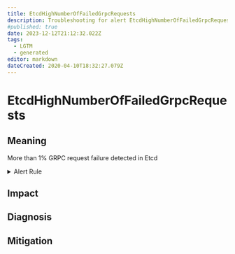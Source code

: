 ```yaml
---
title: EtcdHighNumberOfFailedGrpcRequests
description: Troubleshooting for alert EtcdHighNumberOfFailedGrpcRequests
#published: true
date: 2023-12-12T21:12:32.022Z
tags: 
  - LGTM
  - generated
editor: markdown
dateCreated: 2020-04-10T18:32:27.079Z
---
```


# EtcdHighNumberOfFailedGrpcRequests

## Meaning
[//]: # "Short paragraph that explains what the alert means"
More than 1% GRPC request failure detected in Etcd

<details>
  <summary>Alert Rule</summary>

{{% rule "etcd/etcd-internal.yml" "EtcdHighNumberOfFailedGrpcRequests" %}}

{{% comment %}}

```yaml
alert: EtcdHighNumberOfFailedGrpcRequests
expr: sum(rate(grpc_server_handled_total{grpc_code!="OK"}[1m])) BY (grpc_service, grpc_method) / sum(rate(grpc_server_handled_total[1m])) BY (grpc_service, grpc_method) > 0.01
for: 2m
labels:
    severity: warning
annotations:
    summary: Etcd high number of failed GRPC requests (instance {{ $labels.instance }})
    description: |-
        More than 1% GRPC request failure detected in Etcd
          VALUE = {{ $value }}
          LABELS = {{ $labels }}
    runbook: https://github.com/srerun/prometheus-alerts/blob/main/content/runbooks/etcd-internal/EtcdHighNumberOfFailedGrpcRequests.md

```

{{% /comment %}}

</details>


## Impact
[//]: # "What could / will happen if the alert is not addressed"



## Diagnosis
[//]: # "Steps to take to identify the cause of the problem"



## Mitigation
[//]: # "The steps necessary to resolve the alert"

